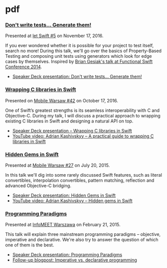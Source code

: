 # pdf

### [Don't write tests... Generate them!](swiftcheck)

Presented at [let Swift #5](https://www.facebook.com/events/1769082693354650/) on November 17, 2016.

If you ever wondered whether it is possible for your project to test itself, search no more! During this talk, we'll go over the basics of Property-Based Testing and composing unit tests using generators which look for edge cases by themselves. Inspired by [Brian Gesiak's talk at Functional Swift Conference 2014](http://2014.funswiftconf.com/speakers/brian.html).

- [Speaker Deck presentation: Don't write tests... Generate them!](https://speakerdeck.com/akashivskyy/dont-write-tests-dot-dot-dot-generate-them)

### [Wrapping C libraries in Swift](c-libs-in-swift)

Presented on [Mobile Warsaw #42](http://mobile-warsaw.pl/meetup_042.html) on October 17, 2016.

One of Swift’s greatest strengths is its seamless interoperability with C and Objective-C. During my talk, I will discuss a practical approach to wrapping existing C libraries in Swift and designing a natural API on top.

- [Speaker Deck presentation – Wrapping C libraries in Swift](https://speakerdeck.com/akashivskyy/wrapping-c-libraries-in-swift)
- [YouTube video: Adrian Kashivskyy – A practical guide to wrapping C libraries in Swift](https://www.youtube.com/watch?v=XOtGbFQv5Wg)

### [Hidden Gems in Swift](hidden-gems-in-swift)

Presented at [Mobile Warsaw #27](http://www.meetup.com/Mobile-Warsaw/events/223922623/) on July 20, 2015.

In this talk we'll dig into some rarely discussed Swift features, such as literal convertibles, interpolation convertibles, pattern matching, reflection and advanced Objective-C bridging.

- [Speaker Deck presentation: Hidden Gems in Swift](https://speakerdeck.com/akashivskyy/hidden-gems-in-swift)
- [YouTube video: Adrian Kashivskyy – Hidden gems in Swift](https://www.youtube.com/watch?v=NP7PdeZv75w)

### [Programming Paradigms](programming-paradigms)

Presented at [InfoMEET Warszawa](http://novial.pl/infomeet/p/35/infomeet-warszawa) on February 21, 2015.

This talk will explain three mainstream programming paradigms – objective, imperative and declarative. We're also try to answer the question of which one of them is the best.

- [Speaker Deck presentation: Programming Paradigms](https://speakerdeck.com/akashivskyy/programming-paradigms)
- [Follow-up blogpost: Imperative vs. declarative programming](https://netguru.co/blog/imperative-vs-declarative)
